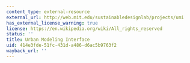 ```yaml
---
content_type: external-resource
external_url: http://web.mit.edu/sustainabledesignlab/projects/umi
has_external_license_warning: true
license: https://en.wikipedia.org/wiki/All_rights_reserved
status: ''
title: Urban Modeling Interface
uid: 414e3fde-51fc-431d-a486-d6ac5b9763f2
wayback_url: ''
---
```

